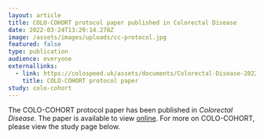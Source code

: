 ```yaml
---
layout: article
title: COLO-COHORT protocol paper published in Colorectal Disease
date: 2022-03-24T13:29:14.278Z
image: /assets/images/uploads/cc-protocol.jpg
featured: false
type: publication
audience: everyone
externallinks:
  - link: https://colospeed.uk/assets/documents/Colorectal-Disease-2022-Hampton.pdf
    title: COLO-COHORT protocol paper
study: colo-cohort
---
```

The COLO-COHORT protocol paper has been published in *Colorectal Disease.* The paper is available to view [online](https://colospeed.uk/assets/documents/Colorectal-Disease-2022-Hampton.pdf). For more on COLO-COHORT, please view the study page below.
